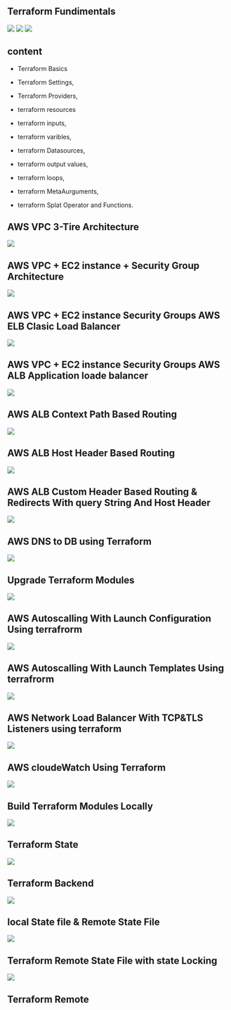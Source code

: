 ## Terraform Fundimentals
![](2022-01-28-13-38-00.png)
![](2022-01-28-13-40-48.png)
![](2022-01-28-13-41-48.png)

## content
- Terraform Basics
- Terraform Settings, 
- Terraform Providers,
- terraform resources

- terraform inputs,
- terraform varibles,
- terraform Datasources, 
- terraform output values,

- terraform loops,
- terraform MetaAurguments,
- terraform Splat Operator and Functions.

## AWS VPC 3-Tire Architecture
![](2022-01-28-13-48-32.png)

## AWS VPC + EC2 instance + Security Group Architecture
![](2022-01-28-13-52-50.png)

## AWS VPC + EC2 instance Security Groups AWS ELB Clasic Load Balancer
![](2022-01-28-13-55-29.png)

## AWS VPC + EC2 instance Security Groups AWS ALB Application loade balancer
![](2022-01-28-13-57-51.png)
## AWS ALB Context Path Based Routing
![](2022-01-28-14-00-33.png)
## AWS ALB Host Header Based Routing
![](2022-01-28-14-02-47.png)
## AWS ALB Custom Header Based Routing & Redirects With query String And Host  Header
![](2022-01-28-14-03-54.png)
## AWS DNS to DB using Terraform
![](2022-01-28-14-08-15.png)
## Upgrade Terraform Modules 
![](2022-01-28-14-09-48.png)
## AWS Autoscalling With Launch Configuration Using terrafrorm 
![](2022-01-28-14-11-23.png)
## AWS Autoscalling With Launch Templates Using terrafrorm 
![](2022-01-28-14-12-42.png)
## AWS Network Load Balancer With TCP&TLS Listeners using terraform 
![](2022-01-28-14-13-39.png)
## AWS cloudeWatch Using Terraform
![](2022-01-28-14-16-44.png)
## Build Terraform Modules Locally
![](2022-01-28-14-18-10.png)
## Terraform State
![](2022-01-28-14-19-16.png)
## Terraform Backend
![](2022-01-28-14-20-19.png)
## local State file & Remote State File
![](2022-01-28-14-21-31.png)
## Terraform Remote State File with state Locking
![](2022-01-28-14-22-38.png)
## Terraform Remote